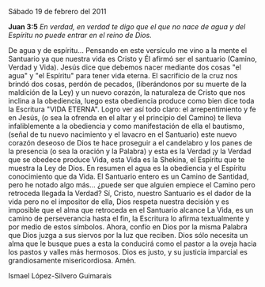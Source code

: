 Sábado 19 de febrero del 2011

**Juan 3:5** *En verdad, en verdad te digo que el que no nace de agua y
del Espíritu no puede entrar en el reino de Dios.*

De agua y de espíritu... Pensando en este versículo me vino a la mente
el Santuario ya que nuestra vida es Cristo y Él afirmó ser el santuario
(Camino, Verdad y Vida). Jesús dice que debemos nacer mediante dos cosas
"el agua" y "el Espíritu" para tener vida eterna. El sacrificio de la
cruz nos brindó dos cosas, perdón de pecados, (liberándonos por su
muerte de la maldición de la Ley) y un nuevo corazón, la naturaleza de
Cristo que nos inclina a la obediencia, luego esta obediencia produce
como bien dice toda la Escritura "VIDA ETERNA". Logro ver así todo
claro: el arrepentimiento y fe en Jesús, (o sea la ofrenda en el altar y
el principio del Camino) te lleva infaliblemente a la obediencia y como
manifestación de ella el bautismo, (señal de tu nuevo nacimiento y el
lavacro en el Santuario) este nuevo corazón deseoso de Dios te hace
proseguir a el candelabro y los panes de la presencia (o sea la oración
y la Palabra) y esta es la Verdad ¡y la Verdad que se obedece produce
Vida, esta Vida es la Shekina, el Espíritu que te muestra la Ley de
Dios. En resumen el agua es la obediencia y el Espíritu conocimiento que
da Vida. El Santuario entero es un Camino de Santidad, pero he notado
algo más... ¿puede ser que alguien empiece el Camino pero retroceda
llegada la Verdad? Sí, Cristo, nuestro Santuario es el dador de la vida
pero no el impositor de ella, Dios respeta nuestra decisión y es
imposible que el alma que retroceda en el Santuario alcance La Vida, es
un camino de perseverancia hasta el fin, la Escritura lo afirma
textualmente y por medio de estos símbolos. Ahora, confío en Dios por la
misma Palabra que Dios juzga a sus siervos por la luz que reciben. Dios
sólo necesita un alma que le busque pues a esta la conducirá como el
pastor a la oveja hacia los pastos y valles más hermosos. Dios es justo,
y su justicia imparcial es grandiosamente misericordiosa. Amén.

Ismael López-Silvero Guimarais
